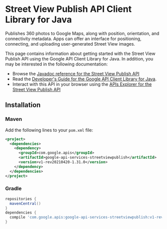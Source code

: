 # Street View Publish API Client Library for Java

Publishes 360 photos to Google Maps, along with position, orientation, and connectivity metadata. Apps can offer an interface for positioning, connecting, and uploading user-generated Street View images. 

This page contains information about getting started with the Street View Publish API
using the Google API Client Library for Java. In addition, you may be interested
in the following documentation:

* Browse the [Javadoc reference for the Street View Publish API][javadoc]
* Read the [Developer's Guide for the Google API Client Library for Java][google-api-client].
* Interact with this API in your browser using the [APIs Explorer for the Street View Publish API][api-explorer]

## Installation

### Maven

Add the following lines to your `pom.xml` file:

```xml
<project>
  <dependencies>
    <dependency>
      <groupId>com.google.apis</groupId>
      <artifactId>google-api-services-streetviewpublish</artifactId>
      <version>v1-rev20210420-1.31.0</version>
    </dependency>
  </dependencies>
</project>
```

### Gradle

```gradle
repositories {
  mavenCentral()
}
dependencies {
  compile 'com.google.apis:google-api-services-streetviewpublish:v1-rev20210420-1.31.0'
}
```

[javadoc]: https://googleapis.dev/java/google-api-services-streetviewpublish/latest/index.html
[google-api-client]: https://github.com/googleapis/google-api-java-client/
[api-explorer]: https://developers.google.com/apis-explorer/#p/streetviewpublish/v1/
